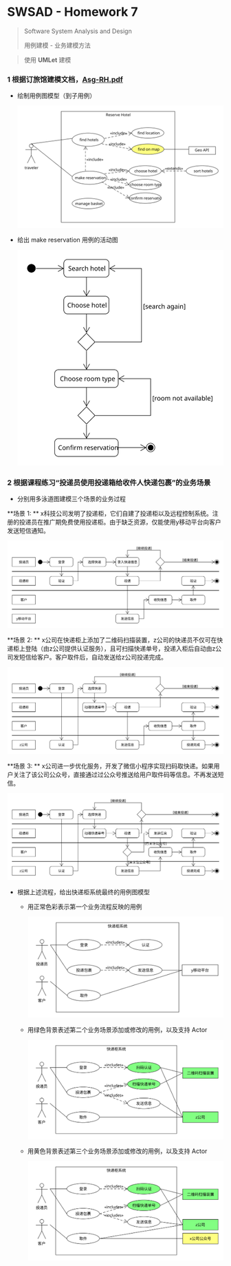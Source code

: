 # SWSAD - Homework 7

> Software System Analysis and Design
>
> 用例建模 - 业务建模方法

> 使用 **UMLet** 建模

### 1 根据订旅馆建模文档，[Asg-RH.pdf](https://sysu-swsad.github.io/swad-guide/material/Asg_RH.pdf)

- 绘制用例图模型（到子用例）

  ![7_ReserveHotel](assets/hw7/ReserveHotel.svg)

- 给出 make reservation 用例的活动图

  ![makeReservation](assets/makeReservation.svg)

### 2 根据课程练习“投递员使用投递箱给收件人快递包裹”的业务场景

- 分别用多泳道图建模三个场景的业务过程

**场景 1: ** x科技公司发明了投递柜，它们自建了投递柜以及远程控制系统。注册的投递员在推广期免费使用投递柜。由于缺乏资源，仅能使用y移动平台向客户发送短信通知。

![Swimlane1](assets/Swimlane1.svg)

**场景 2: ** x公司在快递柜上添加了二维码扫描装置，z公司的快递员不仅可在快递柜上登陆（由z公司提供认证服务），且可扫描快递单号，投递入柜后自动由z公司发短信给客户。客户取件后，自动发送给z公司投递完成。

![Swimlane2](assets/Swimlane2.svg)

**场景 3: ** x公司进一步优化服务，开发了微信小程序实现扫码取快递。如果用户关注了该公司公众号，直接通过过公众号推送给用户取件码等信息。不再发送短信。

![Swimlane3](assets/Swimlane3.svg)

- 根据上述流程，给出快递柜系统最终的用例图模型
  - 用正常色彩表示第一个业务流程反映的用例
  
    ![usecase1](assets/usecase1.svg)
  
  - 用绿色背景表述第二个业务场景添加或修改的用例，以及支持 Actor
  
    ![usecase2](assets/usecase2.svg)
  
  - 用黄色背景表述第三个业务场景添加或修改的用例，以及支持 Actor
  
    ![usecase3](assets/usecase3.svg)